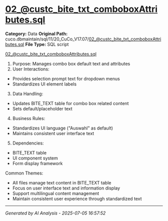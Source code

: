 # 02_@custc_bite_txt_comboboxAttributes.sql

**Category:** Data
**Original Path:** cuco.dbmaintain/sql/11/20_CuCo_V17.07/02_@custc_bite_txt_comboboxAttributes.sql
**File Type:** SQL script

02_@custc_bite_txt_comboboxAttributes.sql
1. Purpose: Manages combo box default text and attributes
2. User Interactions:
- Provides selection prompt text for dropdown menus
- Standardizes UI element labels
3. Data Handling:
- Updates BITE_TEXT table for combo box related content
- Sets default/placeholder text
4. Business Rules:
- Standardizes UI language ("Auswahl" as default)
- Maintains consistent user interface text
5. Dependencies:
- BITE_TEXT table
- UI component system
- Form display framework

Common Themes:
- All files manage text content in BITE_TEXT table
- Focus on user interface text and information display
- Support multilingual content management
- Maintain consistent user experience through standardized text

---
*Generated by AI Analysis - 2025-07-05 16:57:52*
